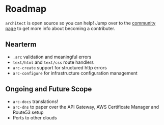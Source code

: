 # Roadmap

`architect` is open source so you can help! Jump over to the [community page](/intro/community) to get more info about becoming a contributer.

## Nearterm

- `.arc` validation and meaningful errors
- `text/html` and `text/css` route handlers
- `arc-create` support for structured http errors
- `arc-configure` for infrastructure configuration management

## Ongoing and Future Scope

- `arc-docs` translations!
- `arc-dns` to paper over the API Gateway, AWS Certificate Manager and Route53 setup
- Ports to other clouds

